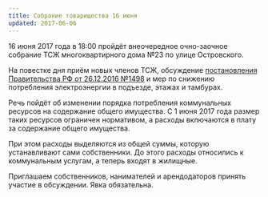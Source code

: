 ```yaml
---
title: Собрание товарищества 16 июня
updated: 2017-06-06
---
```


16 июня 2017 года в 18:00 пройдёт внеочередное очно-заочное собрание ТСЖ
многоквартирного дома №23 по улице Островского.

На повестке дня приём новых членов ТСЖ, обсуждение [постановления Правительства РФ от 26.12.2016 №1498](http://www.consultant.ru/document/cons_doc_LAW_210188/) и мер по снижению
потребления электроэнергии в подъезде, этажах и тамбурах.

Речь пойдёт об изменении порядка потребления коммунальных ресурсов на
содержание общего имущества. С 1 июня 2017 года размер таких ресурсов ограничен
нормативом, а расходы включаются в плату за содержание общего имущества.

При этом расходы выделяются из общей суммы, которую устанавливают сами
собственники. До этого расходы относились к коммунальным услугам, а теперь
входят в жилищные.

Приглашаем собственников, нанимателей и арендодаторов принять участие в обсуждении.
Явка обязательна.
